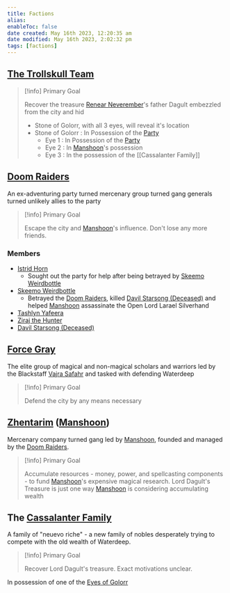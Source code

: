 ```yaml
---
title: Factions
alias: 
enableToc: false
date created: May 16th 2023, 12:20:35 am
date modified: May 16th 2023, 2:02:32 pm
tags: [factions]
---
```

## [The Trollskull Team](The%20Trollskull%20Team.md)
> [!info] Primary Goal
>
> Recover the treasure [Renear Neverember](Renear%20Neverember.md)'s father Dagult embezzled from the city and hid
> - Stone of Golorr, with all 3 eyes, will reveal it's location
> - Stone of Golorr : In Possession of the [Party](The%20Trollskull%20Team.md)
> 	- Eye 1 : In Possession of the [Party](The%20Trollskull%20Team.md)
> 	- Eye 2 : In [Manshoon](Manshoon.md)'s possession
> 	- Eye 3 : In the possession of the [[Cassalanter Family]]

## [Doom Raiders](Doom%20Raiders.md)
An ex-adventuring party turned mercenary group turned gang generals turned unlikely allies to the party
> [!info] Primary Goal
>
> Escape the city and [Manshoon](Manshoon.md)'s influence. Don't lose any more friends.
### Members
- [Istrid Horn](Istrid%20Horn.md)
	- Sought out the party for help after being betrayed by [Skeemo Weirdbottle](Skeemo%20Weirdbottle.md)
- [Skeemo Weirdbottle](Skeemo%20Weirdbottle.md)
	- Betrayed the [Doom Raiders](Doom%20Raiders.md), killed [Davil Starsong (Deceased)](Davil%20Starsong%20(Deceased).md) and helped [Manshoon](Manshoon.md) assassinate the Open Lord Larael Silverhand
- [Tashlyn Yafeera](Tashlyn%20Yafeera.md)
- [Ziraj the Hunter](Ziraj%20the%20Hunter.md)
- [Davil Starsong (Deceased)](Davil%20Starsong%20(Deceased).md)

## [Force Gray](Force%20Gray.md)
The elite group of magical and non-magical scholars and warriors led by the Blackstaff [Vajra Safahr](Vajra%20Safahr.md) and tasked with defending Waterdeep
> [!info] Primary Goal
>
> Defend the city by any means necessary

## [Zhentarim](Zhentarim.md) ([Manshoon](Manshoon.md))
Mercenary company turned gang led by [Manshoon](Manshoon.md), founded and managed by the [Doom Raiders](Doom%20Raiders.md).
> [!info] Primary Goal
>
> Accumulate resources - money, power, and spellcasting components - to fund [Manshoon](Manshoon.md)'s expensive magical research. Lord Dagult's Treasure is just one way [Manshoon](Manshoon.md) is considering accumulating wealth

## The [Cassalanter Family](Cassalanter%20Family.md)
A family of "neuevo riche" - a new family of nobles desperately trying to compete with the old wealth of Waterdeep.
> [!info] Primary Goal
>
> Recover Lord Dagult's treasure. Exact motivations unclear.

In possession of one of the [Eyes of Golorr](Stone%20of%20Golorr.md)

